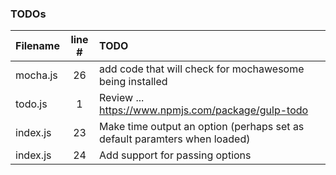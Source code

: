 ### TODOs
| Filename | line # | TODO
|:------|:------:|:------
| mocha.js | 26 | add code that will check for mochawesome being installed
| todo.js | 1 | Review ... https://www.npmjs.com/package/gulp-todo
| index.js | 23 | Make time output an option (perhaps set as default paramters when loaded)
| index.js | 24 | Add support for passing options